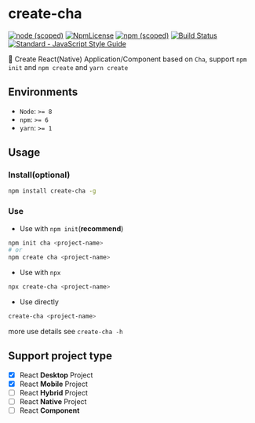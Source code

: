 # create-cha

[![node (scoped)](https://img.shields.io/node/v/create-cha.svg)](https://github.com/kagawagao/create-cha)
[![NpmLicense](https://img.shields.io/npm/l/create-cha.svg)](https://github.com/kagawagao/create-cha)
[![npm (scoped)](https://img.shields.io/npm/v/create-cha.svg)](https://www.npmjs.com/package/create-cha)
[![Build Status](https://travis-ci.org/kagawagao/create-cha.svg?branch=master)](https://travis-ci.org/kagawagao/create-cha)
[![Standard - JavaScript Style Guide](https://img.shields.io/badge/code_style-standard-brightgreen.svg)](http://standardjs.com/)

🍵 Create React(Native) Application/Component based on `Cha`, support `npm init` and `npm create` and `yarn create`

## Environments

- `Node`: `>= 8`
- `npm`: `>= 6`
- `yarn`: `>= 1`

## Usage

### Install(optional)

```bash
npm install create-cha -g
```

### Use

- Use with `npm init`(**recommend**)

```bash
npm init cha <project-name>
# or
npm create cha <project-name>
```

- Use with `npx`

```bash
npx create-cha <project-name>
```

- Use directly

```bash
create-cha <project-name>
```

more use details see `create-cha -h`

## Support project type

- [x] React **Desktop** Project
- [x] React **Mobile** Project
- [ ] React **Hybrid** Project
- [ ] React **Native** Project
- [ ] React **Component**
